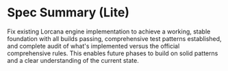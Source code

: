 # Spec Summary (Lite)

Fix existing Lorcana engine implementation to achieve a working, stable foundation with all builds passing, comprehensive test patterns established, and complete audit of what's implemented versus the official comprehensive rules. This enables future phases to build on solid patterns and a clear understanding of the current state.

